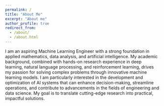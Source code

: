 ```yaml
---
permalink: /
title: "About Me"
excerpt: "About me"
author_profile: true
redirect_from: 
  - /about/
  - /about.html
---
```


I am an aspiring Machine Learning Engineer with a strong foundation in applied mathematics, data analysis, and artificial intelligence. My academic background, combined with hands-on research experience in deep learning, natural language processing, and reinforcement learning, drives my passion for solving complex problems through innovative machine learning models. I am particularly interested in the development and optimization of AI systems that can enhance decision-making, streamline operations, and contribute to advancements in the fields of engineering and data science. My goal is to translate cutting-edge research into practical, impactful solutions.